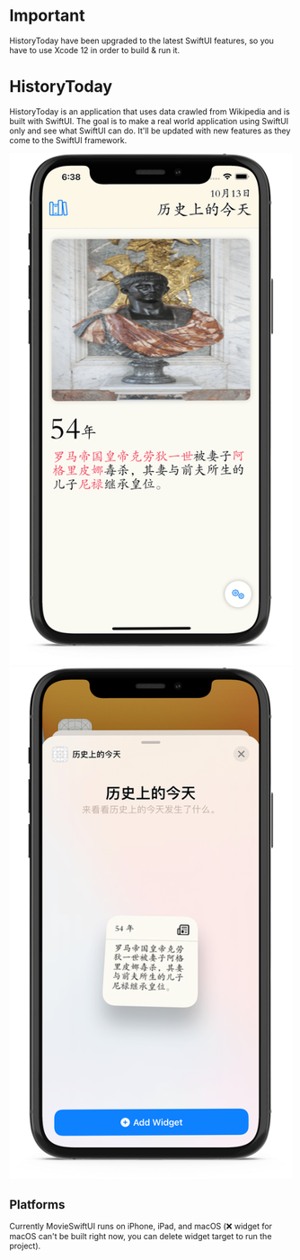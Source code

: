 # Important

HistoryToday have been upgraded to the latest SwiftUI features, so you have to use Xcode 12 in order to build & run it. 

# HistoryToday

HistoryToday is an application that uses data crawled from Wikipedia and is built with SwiftUI. The goal is to make a real world application using SwiftUI only and see what SwiftUI can do. It'll be updated with new features as they come to the SwiftUI framework.

![main](images/main.png) ![widget](images/widget.png)

## Platforms

Currently MovieSwiftUI runs on iPhone, iPad, and macOS (❌ widget for macOS can't be built right now, you can delete widget target to run the project). 